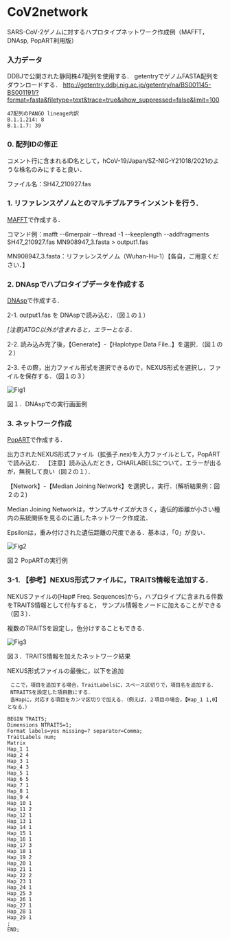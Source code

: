# CoV2network

SARS-CoV-2ゲノムに対するハプロタイプネットワーク作成例（MAFFT，DNAsp, PopART利用版）

### 入力データ

DDBJで公開された静岡株47配列を使用する．
getentryでゲノムFASTA配列をダウンロードする．
http://getentry.ddbj.nig.ac.jp/getentry/na/BS001145-BS001191/?format=fasta&filetype=text&trace=true&show_suppressed=false&limit=100
```
47配列のPANGO lineage内訳
B.1.1.214: 8 
B.1.1.7: 39
```
### 0. 配列IDの修正
 コメント行に含まれるID名として，hCoV-19/Japan/SZ-NIG-Y21018/2021のような株名のみにすると良い．
 
 ファイル名：SH47_210927.fas
 
### 1. リファレンスゲノムとのマルチプルアラインメントを行う．
 [MAFFT](https://mafft.cbrc.jp/alignment/software/)で作成する．
 
 コマンド例：mafft --6merpair --thread -1 --keeplength --addfragments SH47_210927.fas MN908947_3.fasta > output1.fas

 MN908947_3.fasta：リファレンスゲノム（Wuhan-Hu-1）【各自，ご用意ください．】

### 2. DNAspでハプロタイプデータを作成する
  [DNAsp](http://www.ub.edu/dnasp/)で作成する．

2-1. output1.fas を DNAspで読み込む．（図１の１）

*[注意]ATGC以外が含まれると，エラーとなる．*

2-2. 読み込み完了後，【Generate】-【Haplotype Data File..】を選択．（図１の２）

2-3. その際，出力ファイル形式を選択できるので，NEXUS形式を選択し，ファイルを保存する．（図１の３）

![Fig1](https://user-images.githubusercontent.com/89957075/134666227-8f696327-e73e-4a63-b6ee-fbbce29ad360.PNG)

図１．DNAspでの実行画面例

### 3. ネットワーク作成
   [PopART](http://popart.otago.ac.nz/index.shtml)で作成する．
   
   出力されたNEXUS形式ファイル（拡張子.nex)を入力ファイルとして，PopARTで読み込む．
    【注意】読み込んだとき，CHARLABELSについて，エラーが出るが，無視して良い（図２の１）．
 
 【Network】-【Median Joining Network】を選択し，実行．(解析結果例：図２の２)
  
  Median Joining Networkは，サンプルサイズが大きく，遺伝的距離が小さい種内の系統関係を見るのに適したネットワーク作成法．
  
  Epsilonは，重み付けされた遺伝距離の尺度である．基本は，「0」が良い．
  
![Fig2](https://user-images.githubusercontent.com/89957075/134666234-d1ed8f60-1b90-4740-85d6-57a1ab267804.PNG)

図２ PopARTの実行例

### 3-1. 【参考】NEXUS形式ファイルに，TRAITS情報を追加する．
 
  NEXUSファイルの[Hap#  Freq. Sequences]から，ハプロタイプに含まれる件数をTRAITS情報として付与すると，
  サンプル情報をノードに加えることができる（図３）．
  
  複数のTRAITSを設定し，色分けすることもできる．

![Fig3](https://user-images.githubusercontent.com/89957075/134666239-b01d2477-c2c4-4b5b-aebd-01f5fd9b3cad.PNG)

図３．TRAITS情報を加えたネットワーク結果
 
  NEXUS形式ファイルの最後に，以下を追加
 
 
 ```
  ここで，項目を追加する場合，TraitLabelsに，スペース区切りで，項目名を追加する．
  NTRAITSを設定した項目数にする．
  各Hapに，対応する項目をカンマ区切りで加える．（例えば，２項目の場合，【Hap_1 1,0】となる．）
 
 BEGIN TRAITS;
 Dimensions NTRAITS=1;
 Format labels=yes missing=? separator=Comma;
 TraitLabels num;
 Matrix
 Hap_1 1
 Hap_2 4
 Hap_3 1
 Hap_4 3
 Hap_5 1
 Hap_6 5
 Hap_7 1
 Hap_8 1
 Hap_9 4
 Hap_10 1
 Hap_11 2
 Hap_12 1
 Hap_13 1
 Hap_14 1
 Hap_15 1
 Hap_16 1
 Hap_17 3
 Hap_18 1
 Hap_19 2
 Hap_20 1
 Hap_21 1
 Hap_22 2
 Hap_23 1
 Hap_24 1
 Hap_25 3
 Hap_26 1
 Hap_27 1
 Hap_28 1
 Hap_29 1
 ;
 END;
 ```
